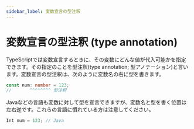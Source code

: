 ```yaml
---
sidebar_label: 変数宣言の型注釈
---
```


# 変数宣言の型注釈 (type annotation)

TypeScriptでは変数宣言するときに、その変数にどんな値が代入可能かを指定できます。その指定のことを型注釈(type annotation; 型アノテーション)と言います。変数宣言の型注釈は、次のように変数名の右に型を書きます。

```ts twoslash
const num: number = 123;
//       ^^^^^^^^ 型注釈
```

Javaなどの言語も変数に対して型を宣言できますが、変数名と型を書く位置は左右逆です。これらの言語に慣れている方は注意してください。

```java
Int num = 123; // Java
```
